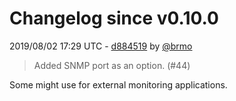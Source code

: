 # Changelog since v0.10.0

2019/08/02 17:29 UTC - [d884519](https://github.com/hassio-addons/addon-unifi/commit/d8845194b611fed524ec36755b1014bed78220d9) by [@brmo](https://github.com/brmo)
> Added SNMP port as an option. (#44)

Some might use for external monitoring applications. 


